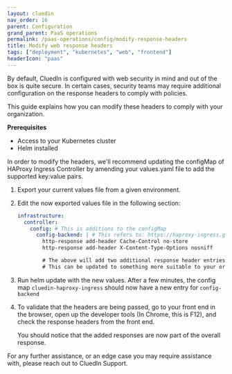 ```yaml
---
layout: cluedin
nav_order: 16
parent: Configuration
grand_parent: PaaS operations
permalink: /paas-operations/config/modify-response-headers
title: Modify web response headers
tags: ["deployment", "kubernetes", "web", "frontend"]
headerIcon: "paas"
---
```


By default, CluedIn is configured with web security in mind and out of the box is quite secure. In certain cases, security teams may require additional configuration on the response headers to comply with policies.

This guide explains how you can modify these headers to comply with your organization.

**Prerequisites**
- Access to your Kubernetes cluster
- Helm installed

In order to modify the headers, we'll recommend updating the configMap of HAProxy Ingress Controller by amending your values.yaml file to add the supported key:value pairs.

1. Export your current values file from a given environment.
1. Edit the now exported values file in the following section:

   ```yaml
   infrastructure:
     controller:
       config: # This is additions to the configMap
         config-backend: | # This refers to: https://haproxy-ingress.github.io/docs/configuration/keys/#configuration-snippet
           http-response add-header Cache-Control no-store
           http-response add-header X-Content-Type-Options nosniff

           # The above will add two additional response header entries for Cache-Control and X-Content-Type.
           # This can be updated to something more suitable to your organization.
   ```

1. Run helm update with the new values. After a few minutes, the config map `cluedin-haproxy-ingress` should now have a new entry for `config-backend`
1. To validate that the headers are being passed, go to your front end in the browser, open up the developer tools (In Chrome, this is F12), and check the response headers from the front end.

   You should notice that the added responses are now part of the overall response.

For any further assistance, or an edge case you may require assistance with, please reach out to CluedIn Support.